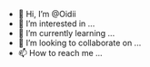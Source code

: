 - 👋 Hi, I’m @Oidii
- 👀 I’m interested in ...
- 🌱 I’m currently learning ...
- 💞️ I’m looking to collaborate on ...
- 📫 How to reach me ...

<!---
Oidii/Oidii is a ✨ special ✨ repository because its `README.md` (this file) appears on your GitHub profile.
You can click the Preview link to take a look at your changes.
--->
